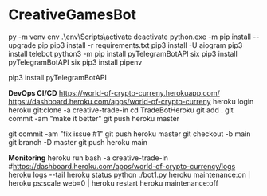 # CreativeGamesBot

py -m venv env
.\env\Scripts\activate
deactivate
python.exe -m pip install --upgrade pip
pip3 install -r requirements.txt
pip3 install -U aiogram
pip3 install telebot
python3 -m pip install pyTelegramBotAPI six
pip3 install pyTelegramBotAPI six
pip3 install pipenv

pip3 install pyTelegramBotAPI

**DevOps CI/CD**
https://world-of-crypto-curreny.herokuapp.com/
https://dashboard.heroku.com/apps/world-of-crypto-curreny
heroku login
heroku git:clone -a creative-trade-in
cd TradeBotHeroku
git add .
git commit -am "make it better"
git push heroku master

git commit -am "fix issue #1"
git push heroku master
git checkout -b main
git branch -D master
git push heroku main

**Monitoring**
heroku run bash -a creative-trade-in
#https://dashboard.heroku.com/apps/world-of-crypto-currency/logs
heroku logs --tail 
heroku status
python ./bot1.py
heroku maintenance:on | heroku ps:scale web=0 | heroku restart
heroku maintenance:off